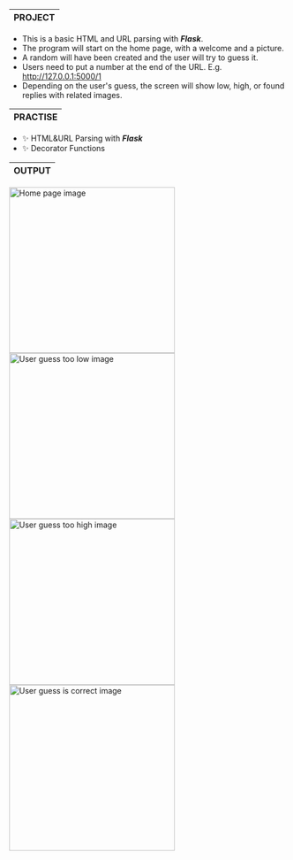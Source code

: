 |**PROJECT**|
|---|
- This is a basic HTML and URL parsing with ***Flask***.
- The program will start on the home page, with a welcome and a picture. 
- A random will have been created and the user will try to guess it. 
- Users need to put a number at the end of the URL. E.g. http://127.0.0.1:5000/1
- Depending on the user's guess, the screen will show low, high, or found replies with related images.

|**PRACTISE**|
|---|
- ✨ HTML&URL Parsing with ***Flask***
- ✨ Decorator Functions


|**OUTPUT**|
|---|
<img width="300" alt="Home page image" src="https://github.com/fly-pixie/100-Days-of-Code-Python/assets/65401609/ba377351-a1b3-4c6a-9f74-e156c699ddec">
</br>
<img width="300" alt="User guess too low image" src="https://github.com/fly-pixie/100-Days-of-Code-Python/assets/65401609/109e3ca3-a787-4873-945b-78a411aae35e">
<img width="300" alt="User guess too high image" src="https://github.com/fly-pixie/100-Days-of-Code-Python/assets/65401609/5533216d-0c94-464b-80a9-b0a7ce7afa06">
<img width="300" alt="User guess is correct image" src="https://github.com/fly-pixie/100-Days-of-Code-Python/assets/65401609/fc8ce6b3-b53d-4bd4-9662-889d60f3e872">
